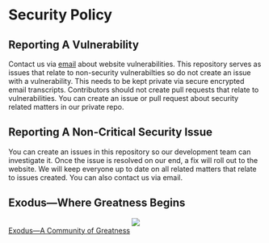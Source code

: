 # Security Policy

## Reporting A Vulnerability

Contact us via <a href="https://www.exodus-gaming.com/contact-us/">email</a> about website vulnerabilities. This repository serves as issues that relate to non-security vulnerabilties so do not create an issue with a vulnerability. This needs to be kept private via secure encrypted email transcripts. Contributors should not create pull requests that relate to vulnerabilities. You can create an issue or pull request about security related matters in our private repo.

## Reporting A Non-Critical Security Issue

You can create an issues in this repository so our development team can investigate it. Once the issue is resolved on our end, a fix will roll out to the website. We will keep everyone up to date on all related matters that relate to issues created. You can also contact us via email.

## Exodus—Where Greatness Begins
<center><img src="https://www.exodus-gaming.com/wp-content/uploads/2022/04/cropped-exologoceltic1_no.png"></center>
<a href="https://www.exodus-gaming.com">Exodus—A Community of Greatness</a>

